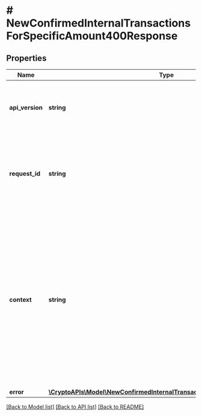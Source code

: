 # # NewConfirmedInternalTransactionsForSpecificAmount400Response

## Properties

Name | Type | Description | Notes
------------ | ------------- | ------------- | -------------
**api_version** | **string** | Specifies the version of the API that incorporates this endpoint. |
**request_id** | **string** | Defines the ID of the request. The &#x60;requestId&#x60; is generated by Crypto APIs and it&#39;s unique for every request. |
**context** | **string** | In batch situations the user can use the context to correlate responses with requests. This property is present regardless of whether the response was successful or returned as an error. &#x60;context&#x60; is specified by the user. | [optional]
**error** | [**\CryptoAPIs\Model\NewConfirmedInternalTransactionsForSpecificAmountE400**](NewConfirmedInternalTransactionsForSpecificAmountE400.md) |  |

[[Back to Model list]](../../README.md#models) [[Back to API list]](../../README.md#endpoints) [[Back to README]](../../README.md)
